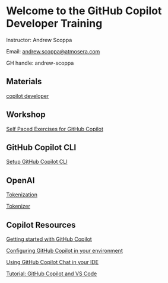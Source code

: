 # Welcome to the GitHub Copilot Developer Training

Instructor: Andrew Scoppa

Email: andrew.scoppa@atmosera.com

GH handle:  andrew-scoppa

## Materials

[copilot developer](https://github.com/user-attachments/files/17281515/en-v2-github-copilot-developer.pdf)

## Workshop

[Self Paced Exercises for GitHub Copilot](https://github.com/Atmosera-CoPilot-Dev/self-paced)

## GitHub Copilot CLI

[Setup GitHub Copilot CLI](https://docs.github.com/en/copilot/github-copilot-in-the-cli/setting-up-github-copilot-in-the-cli)

## OpenAI

[Tokenization](https://microsoft.github.io/Workshop-Interact-with-OpenAI-models/tokenization)

[Tokenizer](https://platform.openai.com/tokenizer)

## Copilot Resources

[Getting started with GitHub Copilot](https://docs.github.com/en/copilot/using-github-copilot/getting-started-with-github-copilot)

[Configuring GitHub Copilot in your environment](https://docs.github.com/en/copilot/configuring-github-copilot/configuring-github-copilot-in-your-environment)

[Using GitHub Copilot Chat in your IDE](https://docs.github.com/en/copilot/github-copilot-chat/using-github-copilot-chat-in-your-ide)

[Tutorial: GitHub Copilot and VS Code](https://github.com/skills/copilot-codespaces-vscode)














